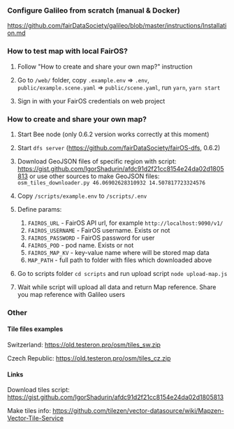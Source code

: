 ### Configure Galileo from scratch (manual & Docker)

https://github.com/fairDataSociety/galileo/blob/master/instructions/Installation.md

### How to test map with local FairOS?

1) Follow "How to create and share your own map?" instruction

2) Go to ```/web/``` folder, copy ```.example.env``` => ```.env```, ```public/example.scene.yaml``` => ```public/scene.yaml```, run ```yarn```, ```yarn start```

3) Sign in with your FairOS credentials on web project

### How to create and share your own map?

1) Start Bee node (only 0.6.2 version works correctly at this moment)

2) Start ```dfs server``` (https://github.com/fairDataSociety/fairOS-dfs, 0.6.2)

3) Download GeoJSON files of specific region with script: https://gist.github.com/IgorShadurin/afdc91d2f21cc8154e24da02d1805813 or use other sources to make GeoJSON files: ```osm_tiles_downloader.py 46.06902628310932 14.507817723324576```

4) Copy `/scripts/example.env` to `/scripts/.env`
5) Define params:
   1) `FAIROS_URL` - FairOS API url, for example `http://localhost:9090/v1/`
   2) `FAIROS_USERNAME` - FairOS username. Exists or not
   3) `FAIROS_PASSWORD` - FairOS password for user
   4) `FAIROS_POD` - pod name. Exists or not
   5) `FAIROS_MAP_KV` - key-value name where will be stored map data
   6) `MAP_PATH` - full path to folder with files which downloaded above

6) Go to scripts folder `cd scripts` and run upload script `node upload-map.js`
7) Wait while script will upload all data and return Map reference. Share you map reference with Galileo users

### Other

#### Tile files examples

Switzerland: https://old.testeron.pro/osm/tiles_sw.zip

Czech Republic: https://old.testeron.pro/osm/tiles_cz.zip

#### Links

Download tiles script: https://gist.github.com/IgorShadurin/afdc91d2f21cc8154e24da02d1805813

Make tiles info: https://github.com/tilezen/vector-datasource/wiki/Mapzen-Vector-Tile-Service
